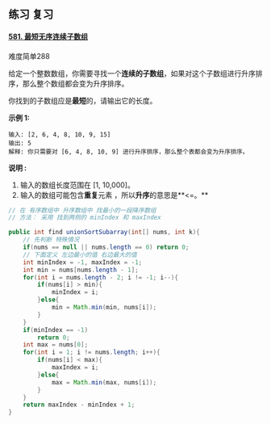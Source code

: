 ## 练习 复习

#### [581. 最短无序连续子数组](https://leetcode-cn.com/problems/shortest-unsorted-continuous-subarray/)

难度简单288

给定一个整数数组，你需要寻找一个**连续的子数组**，如果对这个子数组进行升序排序，那么整个数组都会变为升序排序。

你找到的子数组应是**最短**的，请输出它的长度。

**示例 1:**

```
输入: [2, 6, 4, 8, 10, 9, 15]
输出: 5
解释: 你只需要对 [6, 4, 8, 10, 9] 进行升序排序，那么整个表都会变为升序排序。
```

**说明 :**

1. 输入的数组长度范围在 [1, 10,000]。
2. 输入的数组可能包含**重复**元素 ，所以**升序**的意思是**<=。**



```java
// 在 有序数组中 升序数组中 找最小的一段降序数组  
// 方法： 采用 找到两侧的 minIndex 和 maxIndex

public int find unionSortSubarray(int[] nums, int k){
    // 先判断 特殊情况
    if(nums == null || nums.length == 0) return 0;
    // 下面定义 左边最小的值 右边最大的值 
    int minIndex = -1, maxIndex = -1;
    int min = nums[nums.length - 1];
    for(int i = nums.length - 2; i != -1; i--){
        if(nums[i] > min){
            minIndex = i;
        }else{
            min = Math.min(min, nums[i]);
        }
    }
    if(minIndex == -1)
        return 0;
    int max = nums[0];
    for(int i = 1; i != nums.length; i++){
        if(nums[i] < max){
            maxIndex = i;
        }else{
            max = Math.min(max, nums[i]);
        }
    }
    return maxIndex - minIndex + 1;
}
```

